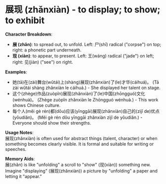 # **展现 (zhǎnxiàn) - to display; to show; to exhibit**

**Character Breakdown**:  
- **展 (zhǎn)**: to spread out, to unfold. Left: 尸(shī) radical ("corpse") on top; right: a phonetic part underneath.  
- **现 (xiàn)**: to appear, to present. Left: 王(wáng) radical ("jade") on left; right: 见(jiàn) ("see") on right.

**Examples**:  
- 她(tā)在(zài)舞台(wǔtái)上(shàng)展现(zhǎnxiàn)了(le)才华(cáihuá)。 (Tā zài wǔtái shàng zhǎnxiàn le cáihuá.) - She displayed her talent on stage.  
- 这个(zhège)作品(zuòpǐn)展现(zhǎnxiàn)了(le)中国(zhōngguó)文化(wénhuà)。 (Zhège zuòpǐn zhǎnxiàn le Zhōngguó wénhuà.) - This work shows Chinese culture.  
- 每个人(měi gè rén)都(dōu)应该(yīnggāi)展现(zhǎnxiàn)自己的(zìjǐ de)优点(yōudiǎn)。 (Měi gè rén dōu yīnggāi zhǎnxiàn zìjǐ de yōudiǎn.) - Everyone should show their strengths.

**Usage Notes**:  
展现(zhǎnxiàn) is often used for abstract things (talent, character) or when something becomes clearly visible. It is formal and suitable for writing or speeches.

**Memory Aids**:  
展(zhǎn) is like "unfolding" a scroll to "show" (现(xiàn)) something new. Imagine "displaying" (展现(zhǎnxiàn)) a picture by "unfolding" a paper and letting it "appear."